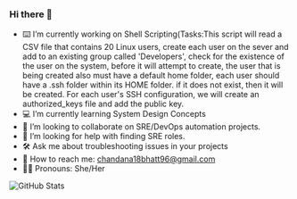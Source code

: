 ### Hi there 👋

- ⌨️  I’m currently working on Shell Scripting(Tasks:This script will read a CSV file that contains 20 Linux users, create each user on the sever and add to an existing group called 'Developers', check for the existence of the user on the system, before it will attempt to create, the user that is being created also must have a default home folder, each user should have a .ssh folder within its HOME folder. if it does not exist, then it will be created. For each user's SSH configuration, we will create an authorized_keys file and add the public key.
- 💻 I’m currently learning System Design Concepts
- 👯 I’m looking to collaborate on SRE/DevOps automation projects.
- 🤔 I’m looking for help with finding SRE roles.
- 🛠  Ask me about troubleshooting issues in your projects
- 📩 How to reach me: chandana18bhatt96@gmail.com
- 👩🏻 Pronouns: She/Her


![GitHub Stats](https://github-readme-stats.vercel.app/api?username=Chandana-Bhatt&theme=radical)



